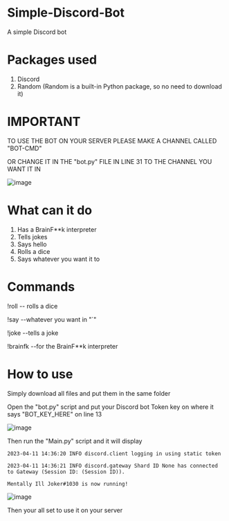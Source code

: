 # Simple-Discord-Bot
A simple Discord bot

# Packages used
1. Discord
2. Random (Random is a built-in Python package, so no need to download it)

# IMPORTANT
TO USE THE BOT ON YOUR SERVER PLEASE MAKE A CHANNEL CALLED "BOT-CMD"

OR CHANGE IT IN THE "bot.py" FILE IN LINE 31 TO THE CHANNEL YOU WANT IT IN

![image](https://user-images.githubusercontent.com/70321204/231113817-1ef2e7f5-2d6b-4b24-8dbf-cf4f53eff73a.png)

# What can it do
1. Has a BrainF**k interpreter
2. Tells jokes
3. Says hello
4. Rolls a dice
5. Says whatever you want it to

# Commands
!roll -- rolls a dice

!say --whatever you want in "`"

!joke --tells a joke

!brainfk --for the BrainF**k interpreter

# How to use
Simply download all files and put them in the same folder

Open the "bot.py" script and put your Discord bot Token key on where it says "BOT_KEY_HERE" on line 13

![image](https://user-images.githubusercontent.com/70321204/231111504-ecfb481f-b847-41cd-b11a-1653a73ce61c.png)

Then run the "Main.py" script and it will display

`2023-04-11 14:36:20 INFO discord.client logging in using static token`

`2023-04-11 14:36:21 INFO discord.gateway Shard ID None has connected to Gateway (Session ID: (Session ID)).`

`Mentally Ill Joker#1030 is now running!`

![image](https://user-images.githubusercontent.com/70321204/231112087-af0c10c2-fc96-46ff-a877-454a76242b0b.png)

Then your all set to use it on your server
